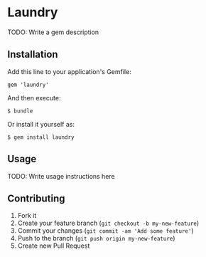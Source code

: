 # Laundry

TODO: Write a gem description

## Installation

Add this line to your application's Gemfile:

    gem 'laundry'

And then execute:

    $ bundle

Or install it yourself as:

    $ gem install laundry

## Usage

TODO: Write usage instructions here

## Contributing

1. Fork it
2. Create your feature branch (`git checkout -b my-new-feature`)
3. Commit your changes (`git commit -am 'Add some feature'`)
4. Push to the branch (`git push origin my-new-feature`)
5. Create new Pull Request
